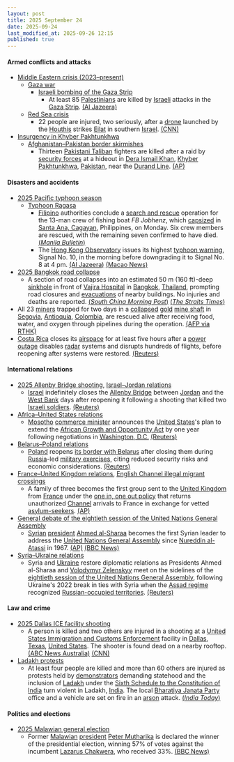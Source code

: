 ```yaml
---
layout: post
title: 2025 September 24
date: 2025-09-24
last_modified_at: 2025-09-26 12:15
published: true
---
```



#### Armed conflicts and attacks

* [Middle Eastern crisis (2023–present)](https://en.wikipedia.org/wiki/Middle_Eastern_crisis_%282023%E2%80%93present%29 "Middle Eastern crisis (2023–present)")
  * [Gaza war](https://en.wikipedia.org/wiki/Gaza_war "Gaza war")
    * [Israeli bombing of the Gaza Strip](https://en.wikipedia.org/wiki/Israeli_bombing_of_the_Gaza_Strip "Israeli bombing of the Gaza Strip")
      * At least 85 [Palestinians](https://en.wikipedia.org/wiki/Palestinians "Palestinians") are killed by [Israeli](https://en.wikipedia.org/wiki/Israel_Defense_Forces "Israel Defense Forces") attacks in the [Gaza Strip](https://en.wikipedia.org/wiki/Gaza_Strip "Gaza Strip"). [(Al Jazeera)](https://www.aljazeera.com/news/liveblog/2025/9/24/live-israel-kills-dozens-of-palestinians-in-attacks-on-war-devastated-gaza)
  * [Red Sea crisis](https://en.wikipedia.org/wiki/Red_Sea_crisis "Red Sea crisis")
    * 22 people are injured, two seriously, after a [drone](https://en.wikipedia.org/wiki/Drone_warfare "Drone warfare") launched by the [Houthis](https://en.wikipedia.org/wiki/Houthis "Houthis") strikes [Eilat](https://en.wikipedia.org/wiki/Eilat "Eilat") in southern [Israel](https://en.wikipedia.org/wiki/Israel "Israel"). [(CNN)](https://www.cnn.com/2025/09/24/world/yemen-drone-attack-eilat-intl-latam)
* [Insurgency in Khyber Pakhtunkhwa](https://en.wikipedia.org/wiki/Insurgency_in_Khyber_Pakhtunkhwa "Insurgency in Khyber Pakhtunkhwa")
  * [Afghanistan–Pakistan border skirmishes](https://en.wikipedia.org/wiki/Afghanistan%E2%80%93Pakistan_border_skirmishes "Afghanistan–Pakistan border skirmishes")
    * Thirteen [Pakistani Taliban](https://en.wikipedia.org/wiki/Pakistani_Taliban "Pakistani Taliban") fighters are killed after a raid by [security forces](https://en.wikipedia.org/wiki/Pakistan_Armed_Forces "Pakistan Armed Forces") at a hideout in [Dera Ismail Khan](https://en.wikipedia.org/wiki/Dera_Ismail_Khan "Dera Ismail Khan"), [Khyber Pakhtunkhwa](https://en.wikipedia.org/wiki/Khyber_Pakhtunkhwa "Khyber Pakhtunkhwa"), [Pakistan](https://en.wikipedia.org/wiki/Pakistan "Pakistan"), near the [Durand Line](https://en.wikipedia.org/wiki/Durand_Line "Durand Line"). [(AP)](https://apnews.com/article/pakistan-security-raid-killed-pakistani-taliban-northwest-a75ecb146d5ecc406e5c42deaaa852fb)

#### Disasters and accidents

* [2025 Pacific typhoon season](https://en.wikipedia.org/wiki/2025_Pacific_typhoon_season "2025 Pacific typhoon season")
  * [Typhoon Ragasa](https://en.wikipedia.org/wiki/Typhoon_Ragasa "Typhoon Ragasa")
    * [Filipino](https://en.wikipedia.org/wiki/Philippines "Philippines") authorities conclude a [search and rescue](https://en.wikipedia.org/wiki/Search_and_rescue "Search and rescue") operation for the 13-man crew of fishing boat *FB Jobhenz*, which [capsized](https://en.wikipedia.org/wiki/Capsizing "Capsizing") in [Santa Ana, Cagayan](https://en.wikipedia.org/wiki/Santa_Ana%2C_Cagayan "Santa Ana, Cagayan"), Philippines, on Monday. Six crew members are rescued, with the remaining seven confirmed to have died. [(*Manila Bulletin*)](https://mb.com.ph/2025/09/24/7-dead-from-capsized-fishing-boat)
    * The [Hong Kong Observatory](https://en.wikipedia.org/wiki/Hong_Kong_Observatory "Hong Kong Observatory") issues its highest [typhoon warning](https://en.wikipedia.org/wiki/Hong_Kong_tropical_cyclone_warning_signals "Hong Kong tropical cyclone warning signals"), Signal No. 10, in the morning before downgrading it to Signal No. 8 at 4 pm. [(Al Jazeera)](https://www.aljazeera.com/news/2025/9/24/super-typhoon-ragasa-kills-14-in-taiwan) [(Macao News)](https://macaonews.org/news/city/super-typhoon-ragasa-macau-impact/)
* [2025 Bangkok road collapse](https://en.wikipedia.org/wiki/2025_Bangkok_road_collapse "2025 Bangkok road collapse")
  * A section of road collapses into an estimated 50 m (160 ft)-deep [sinkhole](https://en.wikipedia.org/wiki/Sinkhole "Sinkhole") in front of [Vajira Hospital](https://en.wikipedia.org/wiki/Vajira_Hospital "Vajira Hospital") in [Bangkok](https://en.wikipedia.org/wiki/Bangkok "Bangkok"), [Thailand](https://en.wikipedia.org/wiki/Thailand "Thailand"), prompting road closures and [evacuations](https://en.wikipedia.org/wiki/Emergency_evacuation "Emergency evacuation") of nearby buildings. No injuries and deaths are reported. [(*South China Morning Post*)](https://www.scmp.com/week-asia/health-environment/article/3326618/massive-sinkhole-swallows-cars-pedestrian-crossing-near-bangkok-hospital) [(*The Straits Times*)](https://www.straitstimes.com/asia/se-asia/road-collapses-near-bangkoks-chao-phraya-river-no-injuries-reported-so-far)
* All 23 [miners](https://en.wikipedia.org/wiki/Mineral_industry_of_Colombia "Mineral industry of Colombia") trapped for two days in a [collapsed](https://en.wikipedia.org/wiki/Mining_accident "Mining accident") [gold](https://en.wikipedia.org/wiki/Gold_mining "Gold mining") [mine shaft](https://en.wikipedia.org/wiki/Mine_shaft "Mine shaft") in [Segovia](https://en.wikipedia.org/wiki/Segovia%2C_Antioquia "Segovia, Antioquia"), [Antioquia](https://en.wikipedia.org/wiki/Antioquia_Department "Antioquia Department"), [Colombia](https://en.wikipedia.org/wiki/Colombia "Colombia"), are rescued alive after receiving food, water, and oxygen through pipelines during the operation. [(AFP via RTHK)](https://gbcode.rthk.hk/TuniS/news.rthk.hk/rthk/en/component/k2/1824590-20250925.htm?spTabChangeable=0)
* [Costa Rica](https://en.wikipedia.org/wiki/Costa_Rica "Costa Rica") closes its [airspace](https://en.wikipedia.org/wiki/Airspace "Airspace") for at least five hours after a [power outage](https://en.wikipedia.org/wiki/Power_outage "Power outage") disables [radar](https://en.wikipedia.org/wiki/Radar "Radar") systems and disrupts hundreds of flights, before reopening after systems were restored. [(Reuters)](https://www.reuters.com/world/americas/costa-rica-closes-airspace-temporarily-suspends-flights-after-power-malfunction-2025-09-24/)

#### International relations

* [2025 Allenby Bridge shooting](https://en.wikipedia.org/wiki/2025_Allenby_Bridge_shooting "2025 Allenby Bridge shooting"), [Israel–Jordan relations](https://en.wikipedia.org/wiki/Israel%E2%80%93Jordan_relations "Israel–Jordan relations")
  * [Israel](https://en.wikipedia.org/wiki/Israel "Israel") indefinitely closes the [Allenby Bridge](https://en.wikipedia.org/wiki/Allenby_Bridge "Allenby Bridge") between [Jordan](https://en.wikipedia.org/wiki/Jordan "Jordan") and the [West Bank](https://en.wikipedia.org/wiki/West_Bank "West Bank") days after reopening it following a shooting that killed two [Israeli soldiers](https://en.wikipedia.org/wiki/Israel_Defence_Forces "Israel Defence Forces"). [(Reuters)](https://www.reuters.com/world/middle-east/israel-close-allenby-crossing-wednesday-until-further-notice-palestinian-border-2025-09-23/)
* [Africa–United States relations](https://en.wikipedia.org/wiki/Africa%E2%80%93United_States_relations "Africa–United States relations")
  * [Mosotho](https://en.wikipedia.org/wiki/Lesotho "Lesotho") [commerce minister](https://en.wikipedia.org/wiki/Commerce_minister "Commerce minister") announces the [United States](https://en.wikipedia.org/wiki/United_States "United States")'s plan to extend the [African Growth and Opportunity Act](https://en.wikipedia.org/wiki/African_Growth_and_Opportunity_Act "African Growth and Opportunity Act") by one year following negotiations in [Washington, D.C.](https://en.wikipedia.org/wiki/Washington%2C_D.C. "Washington, D.C.") [(Reuters)](https://www.reuters.com/world/africa/lesotho-says-us-plans-extend-africa-trade-deal-by-year-2025-09-24/)
* [Belarus–Poland relations](https://en.wikipedia.org/wiki/Belarus%E2%80%93Poland_relations "Belarus–Poland relations")
  * [Poland](https://en.wikipedia.org/wiki/Poland "Poland") reopens [its border with Belarus](https://en.wikipedia.org/wiki/Belarus%E2%80%93Poland_border "Belarus–Poland border") after closing them during [Russia](https://en.wikipedia.org/wiki/Russia "Russia")-led [military exercises](https://en.wikipedia.org/wiki/Zapad_2025 "Zapad 2025"), citing reduced security risks and economic considerations. [(Reuters)](https://www.reuters.com/world/poland-reopen-border-crossings-with-belarus-pm-says-2025-09-23/)
* [France–United Kingdom relations](https://en.wikipedia.org/wiki/France%E2%80%93United_Kingdom_relations "France–United Kingdom relations"), [English Channel illegal migrant crossings](https://en.wikipedia.org/wiki/English_Channel_illegal_migrant_crossings_%282018%E2%80%93present%29 "English Channel illegal migrant crossings (2018–present)")
  * A family of three becomes the first group sent to the [United Kingdom](https://en.wikipedia.org/wiki/United_Kingdom "United Kingdom") from [France](https://en.wikipedia.org/wiki/France "France") under the [one in, one out policy](https://en.wikipedia.org/wiki/United_Kingdom%E2%80%93France_one_in%2C_one_out_plan "United Kingdom–France one in, one out plan") that returns unauthorized [Channel](https://en.wikipedia.org/wiki/English_Channel "English Channel") arrivals to France in exchange for vetted [asylum-seekers](https://en.wikipedia.org/wiki/Asylum_seeker "Asylum seeker"). [(AP)](https://apnews.com/article/britain-france-migrants-small-boats-31b08e97fe22be4bf46fd3722f100343)
* [General debate of the eightieth session of the United Nations General Assembly](https://en.wikipedia.org/wiki/General_debate_of_the_eightieth_session_of_the_United_Nations_General_Assembly "General debate of the eightieth session of the United Nations General Assembly")
  * [Syrian](https://en.wikipedia.org/wiki/Syria "Syria") [president](https://en.wikipedia.org/wiki/President_of_Syria "President of Syria") [Ahmed al-Sharaa](https://en.wikipedia.org/wiki/Ahmed_al-Sharaa "Ahmed al-Sharaa") becomes the first Syrian leader to address the [United Nations General Assembly](https://en.wikipedia.org/wiki/United_Nations_General_Assembly "United Nations General Assembly") since [Nureddin al-Atassi](https://en.wikipedia.org/wiki/Nureddin_al-Atassi "Nureddin al-Atassi") in 1967. [(AP)](https://apnews.com/article/syria-united-nations-unga-c0471a2f7faece79fe15793fb0466501) [(BBC News)](https://www.bbc.com/news/videos/cjw7yy5l37no)
* [Syria–Ukraine relations](https://en.wikipedia.org/wiki/Syria%E2%80%93Ukraine_relations "Syria–Ukraine relations")
  * Syria and [Ukraine](https://en.wikipedia.org/wiki/Ukraine "Ukraine") restore diplomatic relations as Presidents Ahmed al-Sharaa and [Volodymyr Zelenskyy](https://en.wikipedia.org/wiki/Volodymyr_Zelenskyy "Volodymyr Zelenskyy") meet on the sidelines of the [eightieth session of the United Nations General Assembly](https://en.wikipedia.org/wiki/Eightieth_session_of_the_United_Nations_General_Assembly "Eightieth session of the United Nations General Assembly"), following Ukraine's 2022 break in ties with Syria when the [Assad regime](https://en.wikipedia.org/wiki/Presidency_of_Bashar_al-Assad "Presidency of Bashar al-Assad") recognized [Russian-occupied territories](https://en.wikipedia.org/wiki/Russian-occupied_territories_of_Ukraine "Russian-occupied territories of Ukraine"). [(Reuters)](https://www.reuters.com/world/europe/ukraine-restores-diplomatic-ties-with-syria-zelenskiy-says-2025-09-24/)

#### Law and crime

* [2025 Dallas ICE facility shooting](https://en.wikipedia.org/wiki/2025_Dallas_ICE_facility_shooting "2025 Dallas ICE facility shooting")
  * A person is killed and two others are injured in a shooting at a [United States Immigration and Customs Enforcement](https://en.wikipedia.org/wiki/United_States_Immigration_and_Customs_Enforcement "United States Immigration and Customs Enforcement") facility in [Dallas](https://en.wikipedia.org/wiki/Dallas "Dallas"), [Texas](https://en.wikipedia.org/wiki/Texas "Texas"), [United States](https://en.wikipedia.org/wiki/United_States "United States"). The shooter is found dead on a nearby rooftop. [(ABC News Australia)](https://www.abc.net.au/news/2025-09-25/-targeted-shooting-at-dallas-immigration-centre/105815636) [(CNN)](https://edition.cnn.com/us/live-news/ice-facility-dallas-shooting-09-24-25)
* [Ladakh protests](https://en.wikipedia.org/wiki/Ladakh_protests "Ladakh protests")
  * At least four people are killed and more than 60 others are injured as protests held by [demonstrators](https://en.wikipedia.org/wiki/Political_demonstration "Political demonstration") demanding statehood and the inclusion of [Ladakh](https://en.wikipedia.org/wiki/Ladakh "Ladakh") under the [Sixth Schedule to the Constitution of India](https://en.wikipedia.org/wiki/Sixth_Schedule_to_the_Constitution_of_India "Sixth Schedule to the Constitution of India") turn violent in Ladakh, [India](https://en.wikipedia.org/wiki/India "India"). The local [Bharatiya Janata Party](https://en.wikipedia.org/wiki/Bharatiya_Janata_Party "Bharatiya Janata Party") office and a vehicle are set on fire in an [arson](https://en.wikipedia.org/wiki/Arson "Arson") attack. [(*India Today*)](https://www.indiatoday.in/india/story/protests-demanding-statehood-for-ladakh-turn-violent-bjp-office-vehicle-torched-2792622-2025-09-24)

#### Politics and elections

* [2025 Malawian general election](https://en.wikipedia.org/wiki/2025_Malawian_general_election "2025 Malawian general election")
  * Former [Malawian](https://en.wikipedia.org/wiki/Malawi "Malawi") [president](https://en.wikipedia.org/wiki/President_of_Malawi "President of Malawi") [Peter Mutharika](https://en.wikipedia.org/wiki/Peter_Mutharika "Peter Mutharika") is declared the winner of the presidential election, winning 57% of votes against the incumbent [Lazarus Chakwera](https://en.wikipedia.org/wiki/Lazarus_Chakwera "Lazarus Chakwera"), who received 33%. [(BBC News)](https://www.bbc.com/news/live/cp3wdzdwzlkt)
